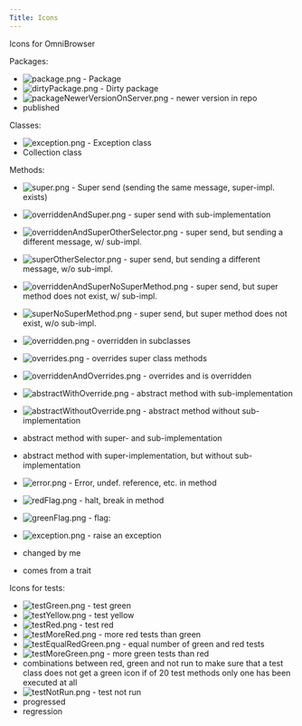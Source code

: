```yaml
---
Title: Icons
---
```


Icons for OmniBrowser

Packages:

-  ![package.png](%assets_url%/files/7a/a1fwx4xto84abmoivm7r06wcmdck71/package.png) - Package
-  ![dirtyPackage.png](%assets_url%/files/a2/cbsgmsrofz82t7raic3vxzhfuhh18q/dirtyPackage.png) - Dirty package
-  ![packageNewerVersionOnServer.png](%assets_url%/files/7e/r9iwwol0n61aa9ouw51victohb2jox/packageNewerVersionOnServer.png) - newer version in repo
-  published

Classes:

-  ![exception.png](%assets_url%/files/84/xudpngaztcryucppwroc81b7su1g3r/exception.png) - Exception class
-  Collection class

Methods:

-  ![super.png](%assets_url%/files/c7/1u9kcubrt99rxcn8rbq49dfwsajawv/super.png) - Super send (sending the same message, super-impl. exists)
-  ![overriddenAndSuper.png](%assets_url%/files/ef/be20mj41wpqrgxveuju1k7j08ln144/overriddenAndSuper.png) - super send with sub-implementation
-  ![overriddenAndSuperOtherSelector.png](%assets_url%/files/f7/5ddukvz1nkjq1c8qd34x4391l28hbp/overriddenAndSuperOtherSelector.png) - super send, but sending a different message, w/ sub-impl.
-  ![superOtherSelector.png](%assets_url%/files/c0/865aj4kbjp2z62kh99gtwfvvdulxii/superOtherSelector.png) - super send, but sending a different message, w/o sub-impl.
-  ![overriddenAndSuperNoSuperMethod.png](%assets_url%/files/8e/rct6rmmir2wmuxjv6mmvew8zvnbpa7/overriddenAndSuperNoSuperMethod.png) - super send, but super method does not exist, w/ sub-impl.
-  ![superNoSuperMethod.png](%assets_url%/files/45/to001m1t6rtqmmp1cjya8qpn0rvrln/superNoSuperMethod.png) - super send, but super method does not exist, w/o sub-impl.
-  ![overridden.png](%assets_url%/files/cb/dryhehwf38msc7xb1dvh35bpywve37/overridden.png) - overridden in subclasses
-  ![overrides.png](%assets_url%/files/05/tnic2rnuc13opgw30eybyo0w03a4ml/overrides.png) - overrides super class methods
-  ![overriddenAndOverrides.png](%assets_url%/files/87/134utrtxzke02kv7g8gohn4qb625au/overriddenAndOverrides.png) - overrides and is overridden 
-  ![abstractWithOverride.png](%assets_url%/files/01/nwfhx5nejs11m6lg9hg5d0evkph3k2/abstractWithOverride.png) - abstract method with sub-implementation
-  ![abstractWithoutOverride.png](%assets_url%/files/ae/mh81bglv5jnu0gr31nem6e0ntgxbr3/abstractWithoutOverride.png) - abstract method without sub-implementation
-  abstract method with super- and sub-implementation
-  abstract method with super-implementation, but without sub-implementation
-  ![error.png](%assets_url%/files/bd/9b9fw9842du9jgdrkyou7il8noi64p/error.png) - Error, undef. reference, etc. in method
-  ![redFlag.png](%assets_url%/files/ae/2mm9rpn3fu00juraaan5azbo4x8y32/redFlag.png) - halt, break in method
-  ![greenFlag.png](%assets_url%/files/ef/vbosgrz6566lyylr6qdmgk7ohp0ubo/greenFlag.png) - flag:
-  ![exception.png](%assets_url%/files/84/xudpngaztcryucppwroc81b7su1g3r/exception.png) - raise an exception


- changed by me
- comes from a trait

Icons for tests:

-  ![testGreen.png](%assets_url%/files/d6/opiaxhjybd60d95q2ewikwupq8arg5/testGreen.png) - test green
-  ![testYellow.png](%assets_url%/files/7f/cjzc4dy4f8gbja8wt8tn4kxo7v8xbc/testYellow.png) - test yellow
-  ![testRed.png](%assets_url%/files/91/8f9u5iscm2euk6pw558n1g0kcn1drx/testRed.png) - test red
-  ![testMoreRed.png](%assets_url%/files/c1/kmc1zbal5l4q60z0ddrt0h9s7z2n40/testMoreRed.png) - more red tests than green
-  ![testEqualRedGreen.png](%assets_url%/files/1a/7khubit1qu8kae1rynjgjki9odv99a/testEqualRedGreen.png) - equal number of green and red tests
-  ![testMoreGreen.png](%assets_url%/files/67/l5amcmf9cozu57s1j6itsqf0r8ecvp/testMoreGreen.png) - more green tests than red
-  combinations between red, green and not run to make sure that a test class does not get a green icon if of 20 test methods only one has been executed at all
-  ![testNotRun.png](%assets_url%/files/8a/1izf3leqwxovis857shsz43bqx2j16/testNotRun.png) - test not run
-  progressed
-  regression
